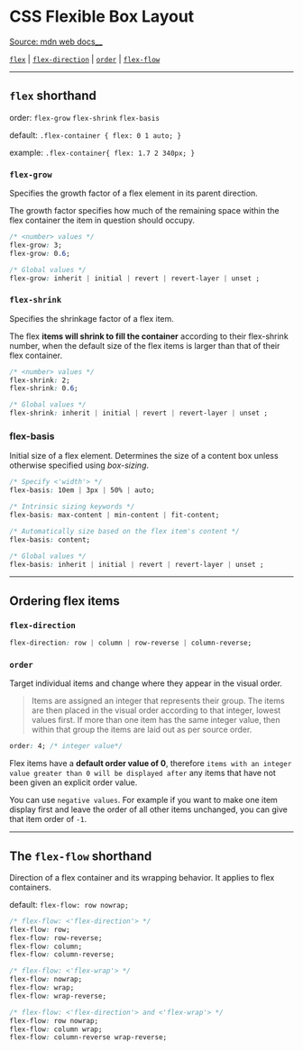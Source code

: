 # CSS Flexible Box Layout

[Source: mdn web docs__](https://developer.mozilla.org/en-US/docs/Web/CSS/CSS_Flexible_Box_Layout)

[`flex`](##flex-shorthand) | [`flex-direction`](###flex-direction) | [`order`](###order) | [`flex-flow`](##the-flex-flow-shorthand)  

---

## `flex` shorthand

order: `flex-grow` `flex-shrink` `flex-basis`

default: `.flex-container { flex: 0 1 auto; }`

example: `.flex-container{ flex: 1.7 2 340px; }`

### `flex-grow`

Specifies the growth factor of a flex element in its parent direction.

The growth factor specifies how much of the remaining space within the flex container the item in question should occupy.

```css
/* <number> values */
flex-grow: 3;
flex-grow: 0.6;

/* Global values */
flex-grow: inherit | initial | revert | revert-layer | unset ;

```

### `flex-shrink`

Specifies the shrinkage factor of a flex item.

The flex **items will shrink to fill the container** according to their flex-shrink number, when the default size of the flex items is larger than that of their flex container.

```css
/* <number> values */
flex-shrink: 2;
flex-shrink: 0.6;

/* Global values */
flex-shrink: inherit | initial | revert | revert-layer | unset ;
```

### flex-basis

Initial size of a flex element. Determines the size of a content box unless otherwise specified using _box-sizing_.

```css
/* Specify <'width'> */
flex-basis: 10em | 3px | 50% | auto;

/* Intrinsic sizing keywords */
flex-basis: max-content | min-content | fit-content;

/* Automatically size based on the flex item's content */
flex-basis: content;

/* Global values */
flex-basis: inherit | initial | revert | revert-layer | unset ;
```

---

## Ordering flex items

### `flex-direction`

```css
flex-direction: row | column | row-reverse | column-reverse;
```

### `order`

Target individual items and change where they appear in the visual order.

> Items are assigned an integer that represents their group. The items are then placed in the visual order according to that integer, lowest values first. If more than one item has the same integer value, then within that group the items are laid out as per source order.

```css
order: 4; /* integer value*/
```

Flex items have a **default order value of 0**, therefore `items with an integer value greater than 0 will be displayed after` any items that have not been given an explicit order value.

You can use `negative values`. For example if you want to make one item display first and leave the order of all other items unchanged, you can give that item order of `-1`.

---

## The `flex-flow` shorthand

Direction of a flex container and its wrapping behavior. It applies to flex containers.

default: `flex-flow: row nowrap;`

```css
/* flex-flow: <'flex-direction'> */
flex-flow: row;
flex-flow: row-reverse;
flex-flow: column;
flex-flow: column-reverse;

/* flex-flow: <'flex-wrap'> */
flex-flow: nowrap;
flex-flow: wrap;
flex-flow: wrap-reverse;

/* flex-flow: <'flex-direction'> and <'flex-wrap'> */
flex-flow: row nowrap;
flex-flow: column wrap;
flex-flow: column-reverse wrap-reverse;
```
